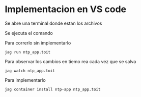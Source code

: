 # Implementacion en VS code

Se abre una terminal donde estan los archivos

Se ejecuta el comando


Para correrlo sin implementarlo
```
jag run ntp_app.toit
```
Para observar los cambios en tiemo rea cada vez que se salva
```
jag watch ntp_app.toit
```
Para implementarlo
```
jag container install ntp-app ntp_app.toit
```
